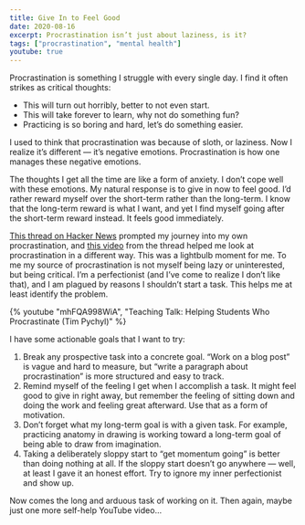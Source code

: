 ```yaml
---
title: Give In to Feel Good
date: 2020-08-16
excerpt: Procrastination isn’t just about laziness, is it?
tags: ["procrastination", "mental health"]
youtube: true
---
```


Procrastination is something I struggle with every single day. I find it often strikes as critical thoughts:

- This will turn out horribly, better to not even start.
- This will take forever to learn, why not do something fun?
- Practicing is so boring and hard, let’s do something easier.

I used to think that procrastination was because of sloth, or laziness. Now I realize it’s different — it’s negative emotions. Procrastination is how one manages these negative emotions.

The thoughts I get all the time are like a form of anxiety. I don’t cope well with these emotions. My natural response is to give in now to feel good. I’d rather reward myself over the short-term rather than the long-term. I know that the long-term reward is what I want, and yet I find myself going after the short-term reward instead. It feels good immediately.

[This thread on Hacker News](https://news.ycombinator.com/item?id=24120275) prompted my journey into my own procrastination, and [this video](https://www.youtube.com/watch?v=mhFQA998WiA) from the thread helped me look at procrastination in a different way. This was a lightbulb moment for me. To me my source of procrastination is not myself being lazy or uninterested, but being critical. I’m a perfectionist (and I’ve come to realize I don’t like that), and I am plagued by reasons I shouldn’t start a task. This helps me at least identify the problem.

{% youtube "mhFQA998WiA", "Teaching Talk: Helping Students Who Procrastinate (Tim Pychyl)" %}

I have some actionable goals that I want to try:

1. Break any prospective task into a concrete goal. “Work on a blog post” is vague and hard to measure, but “write a paragraph about procrastination” is more structured and easy to track.
2. Remind myself of the feeling I get when I accomplish a task. It might feel good to give in right away, but remember the feeling of sitting down and doing the work and feeling great afterward. Use that as a form of motivation.
3. Don’t forget what my long-term goal is with a given task. For example, practicing anatomy in drawing is working toward a long-term goal of being able to draw from imagination.
4. Taking a deliberately sloppy start to “get momentum going” is better than doing nothing at all. If the sloppy start doesn’t go anywhere — well, at least I gave it an honest effort. Try to ignore my inner perfectionist and show up.

Now comes the long and arduous task of working on it. Then again, maybe just one more self-help YouTube video...
